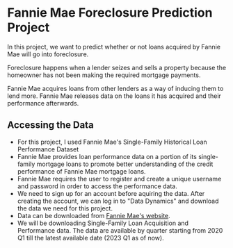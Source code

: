 # Fannie Mae Foreclosure Prediction Project
In this project, we want to predict whether or not loans acquired by Fannie Mae will go into foreclosure. 

Foreclosure happens when a lender seizes and sells a property because the homeowner has not been making the required mortgage payments.

Fannie Mae acquires loans from other lenders as a way of inducing them to lend more. Fannie Mae releases data on the loans it has acquired and their performance afterwards. 

## Accessing the Data
- For this project, I used Fannie Mae's Single-Family Historical Loan Performance Dataset 
- Fannie Mae provides loan performance data on a portion of its single-family mortgage loans to promote better understanding of the credit performance of Fannie Mae mortgage loans.
- Fannie Mae requires the user to register and create a unique username and password in order to access the performance data.
- We need to sign up for an account before aquiring the data. After creating the account, we can log in to "Data Dynamics" and download the data we need for this project.
- Data can be downloaded from [Fannie Mae's website](https://capitalmarkets.fanniemae.com/credit-risk-transfer/single-family-credit-risk-transfer/fannie-mae-single-family-loan-performance-data).
- We will be downloading Single-Family Loan Acquisition and Performance data. The data are available by quarter starting from 2020 Q1 till the latest available date (2023 Q1 as of now).
